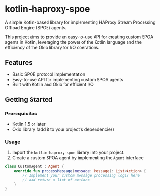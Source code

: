 # kotlin-haproxy-spoe

A simple Kotlin-based library for implementing HAProxy Stream Processing Offload Engine (SPOE) agents.

This project aims to provide an easy-to-use API for creating custom SPOA agents in Kotlin, leveraging the power of the Kotlin language and the efficiency of the Okio library for I/O operations.

## Features

- Basic SPOE protocol implementation
- Easy-to-use API for implementing custom SPOA agents
- Built with Kotlin and Okio for efficient I/O

## Getting Started

### Prerequisites

- Kotlin 1.5 or later
- Okio library (add it to your project's dependencies)

### Usage

1. Import the `kotlin-haproxy-spoe` library into your project.
2. Create a custom SPOA agent by implementing the `Agent` interface.

```kotlin
class CustomAgent : Agent {
    override fun processMessage(message: Message): List<Action> {
        // Implement your custom message processing logic here
        // and return a list of actions
    }
}
